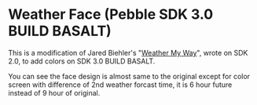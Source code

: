 
Weather Face (Pebble SDK 3.0 BUILD BASALT) 
==========================================

This is a modification of Jared Biehler's "[Weather My Way](https://github.com/jaredbiehler/weather-my-way)", wrote on SDK 2.0, to add colors on SDK 3.0 BUILD BASALT.

You can see the face design is almost same to the original except for color screen with difference of 2nd weather forcast time, it is 6 hour future instead of 9 hour of original.
